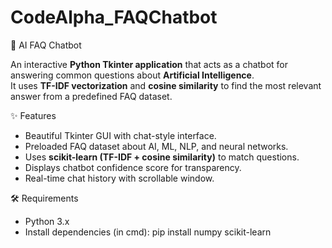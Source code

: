 # CodeAlpha_FAQChatbot

🤖 AI FAQ Chatbot

An interactive **Python Tkinter application** that acts as a chatbot for answering common questions about **Artificial Intelligence**.  
It uses **TF-IDF vectorization** and **cosine similarity** to find the most relevant answer from a predefined FAQ dataset.

✨ Features
- Beautiful Tkinter GUI with chat-style interface.
- Preloaded FAQ dataset about AI, ML, NLP, and neural networks.
- Uses **scikit-learn (TF-IDF + cosine similarity)** to match questions.
- Displays chatbot confidence score for transparency.
- Real-time chat history with scrollable window.

🛠️ Requirements
- Python 3.x
- Install dependencies (in cmd):
  pip install numpy scikit-learn

